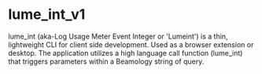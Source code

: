 # lume_int_v1
lume_int (aka-Log Usage Meter Event Integer or 'Lumeint') is a thin, lightweight CLI for client side development. Used as a browser extension or desktop.
The application utilizes a high language call function (lume_int) that triggers parameters within a Beamology string of query.
